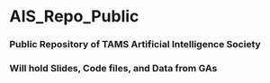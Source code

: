 # AIS_Repo_Public
### Public Repository of TAMS Artificial Intelligence Society
### Will hold Slides, Code files, and Data from GAs
